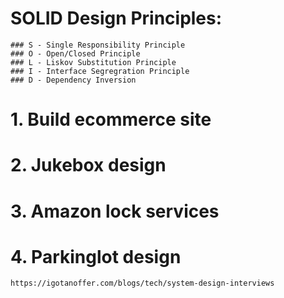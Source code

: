 # SOLID Design Principles:
    ### S - Single Responsibility Principle
    ### O - Open/Closed Principle
    ### L - Liskov Substitution Principle
    ### I - Interface Segregration Principle
    ### D - Dependency Inversion

# 1. Build ecommerce site

# 2. Jukebox design

# 3. Amazon lock services

# 4. Parkinglot design
    https://igotanoffer.com/blogs/tech/system-design-interviews



















